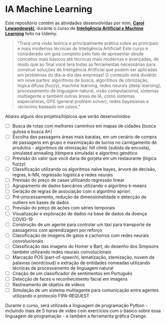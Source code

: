 # IA Machine Learning
Este repositório contém as atividades desenvolvidas por mim, __[Carol Lewandowski](https://www.linkedin.com/in/carol-lewandowski-92b226226/)__, durante o curso de __[Inteligência Artificial e Machine Learning](https://www.udemy.com/course/inteligencia-artificial-machine-learning-guia-completo/)__ feito na Udemy.

>"Trará uma visão teórica e principalmente prática sobre as principais e mais modernas técnicas de Inteligência Artificial! Este curso é considerado um guia completo pelo fato de apresentar desde conceitos mais básicos até técnicas mais modernas e avançadas, de modo que ao final você terá todas as ferramentas necessárias para construir soluções de Inteligência Artificial que podem ser aplicadas em problemas do dia-a-dia das empresas! O conteúdo está dividido em nove partes: algoritmos de busca, algoritmos de otimização, lógica difusa (fuzzy), machine learning, redes neurais (deep learning), processamento de linguagem natural, visão computacional, sistemas multiagente e também outras áreas de IA, como sistemas especialistas, GPS (general problem solver), redes bayesianas e raciocínio baseado em casos."

Abaixo alguns dos projetos/tópicos que serão desenvolvidos:
- [ ] Busca de rotas com melhores caminhos em mapas de cidades (busca gulosa e busca A*)
- [ ] Escolha das passagens áreas mais baratas, em um cenário de compra de passagens em grupo e maximização de lucros no carregamento de produtos - algoritmos de otimização: hill climb (subida da encosta), simulated annealing (têmpera simulada) e algoritmo genético
- [ ] Previsão do valor que você daria de gorjeta em um restaurante (lógica fuzzy)
- [ ] Classificação utilizando os algoritmos naïve bayes, árvore de decisão, regras, k-NN, regressão logística e redes neurais
- [ ] Previsão do preço de casas utilizando regressão linear
- [ ] Agrupamento de dados bancários utilizando o algoritmo k-means
- [ ] Geração de regras de associação com o algoritmo apriori
- [ ] Pré-processamento, redução de dimensionalidade e detecção de outliers em bases de dados
- [ ] Previsão do preço de ações com séries temporais
- [ ] Visualização e exploração de dados na base de dados da doença COVID-19
- [ ] Construção de um agente para controlar um táxi para transporte de passageiros com aprendizagem por reforço
- [ ] Classificação de imagens de gatos e cachorros com redes neurais convolucionais
- [ ] Classificação das imagens do Homer e Bart, do desenho dos Simpsons também utilizando redes neurais convolucionais
- [ ] Marcação POS (part-of-speech), lematização, stemização, nuvem de palavras (wordcloud) e extração de entidades nomeadas utilizando técnicas de processamento de linguagem natural
- [ ] Criação de um classificador de sentimentos em Português
- [ ] Detecção de faces e reconhecimento facial em imagens
- [ ] Rastreamento de objetos de vídeos
- [ ] Simulação de um sistema multiagente para comunicação entre agentes utilizando o protocolo FIPA-REQUEST

Durante o curso, será utilizada a linguagem de programação Python - incluindo mais de 5 horas de vídeo com exercícios com o básico sobre essa linguagem de programação - e também a ferramenta gráfica Orange.
